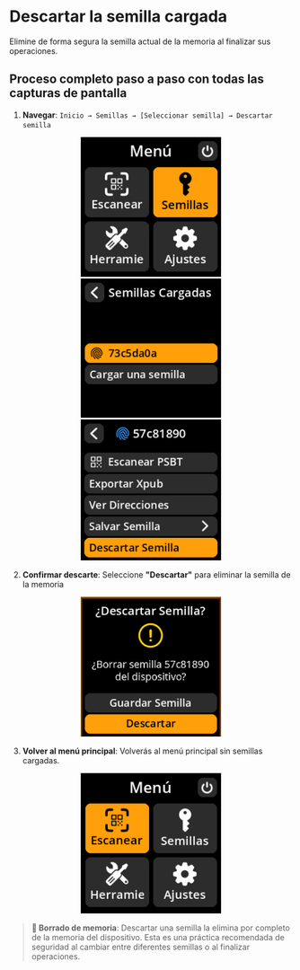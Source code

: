 # Descartar la semilla cargada

Elimine de forma segura la semilla actual de la memoria al finalizar sus operaciones.

## Proceso completo paso a paso con todas las capturas de pantalla

1. **Navegar**: `Inicio → Semillas → [Seleccionar semilla] → Descartar semilla`

<div align="center">
     <img src="images/SeedOptionSelectView.png" alt="Flujo de navegación de Seeds" width="250"/>
</div>

<div align="center">
     <img src="images/SavedSeedSelectView.png" alt="Selección de formato de dirección" width="250"/>
</div>

<div align="center">
     <img src="images/DiscardSeedSelectView.png" alt="Menú de semillas con la opción Descartar semilla" width="250"/>
</div>

2. **Confirmar descarte**: Seleccione **"Descartar"** para eliminar la semilla de la memoria

<div align="center">
     <img src="images/DiscardSeedMainMenuView.png" alt="Pantalla de descarte de semillas" width="250"/>
</div>

3. **Volver al menú principal**: Volverás al menú principal sin semillas cargadas.

<div align="center">
     <img src="images/MainMenuView.png" alt="Menú principal tras el descarte de semillas" width="250"/>
</div>

> **🧹 Borrado de memoria**: Descartar una semilla la elimina por completo de la memoria del dispositivo. Esta es una práctica recomendada de seguridad al cambiar entre diferentes semillas o al finalizar operaciones.
